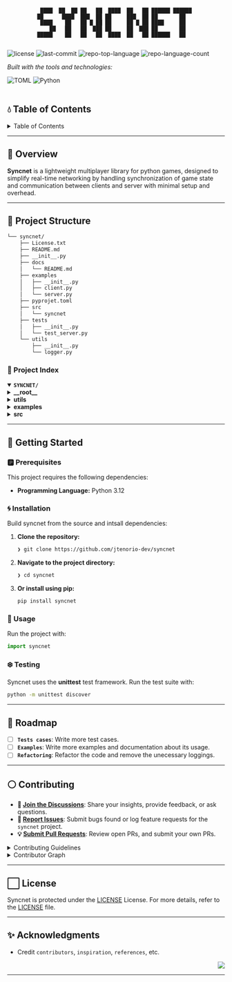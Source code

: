 <div id="top">

<!-- HEADER STYLE: CONSOLE -->
<div align="center">

```console
 ████  ██  ██ ██   ██  ████  ██   ██ ██████ ██████ 
██      ████  ███  ██ ██     ███  ██ ██       ██   
 ████    ██   ██ █ ██ ██     ██ █ ██ ████     ██   
    ██   ██   ██  ███ ██     ██  ███ ██       ██   
█████    ██   ██   ██  ████  ██   ██ ██████   ██   


```

</div>

<!-- BADGES -->
<img src="https://img.shields.io/github/license/jtenorio-dev/syncnet?style=flat-square&logo=opensourceinitiative&logoColor=white&color=8a2be2" alt="license">
<img src="https://img.shields.io/github/last-commit/jtenorio-dev/syncnet?style=flat-square&logo=git&logoColor=white&color=8a2be2" alt="last-commit">
<img src="https://img.shields.io/github/languages/top/jtenorio-dev/syncnet?style=flat-square&color=8a2be2" alt="repo-top-language">
<img src="https://img.shields.io/github/languages/count/jtenorio-dev/syncnet?style=flat-square&color=8a2be2" alt="repo-language-count">

<em>Built with the tools and technologies:</em>

<img src="https://img.shields.io/badge/TOML-9C4121.svg?style=flat-square&logo=TOML&logoColor=white" alt="TOML">
<img src="https://img.shields.io/badge/Python-3776AB.svg?style=flat-square&logo=Python&logoColor=white" alt="Python">

</div>
<br>

## 💧 Table of Contents

<details>
<summary>Table of Contents</summary>

- [💧 Table of Contents](#-table-of-contents)
- [🌊 Overview](#-overview)
- [🔵 Project Structure](#-project-structure)
    - [🔷 Project Index](#-project-index)
- [💠 Getting Started](#-getting-started)
    - [🅿️ Prerequisites](#-prerequisites)
    - [🌀 Installation](#-installation)
    - [🔹 Usage](#-usage)
    - [❄ ️ Testing](#-testing)
- [🧊 Roadmap](#-roadmap)
- [⚪ Contributing](#-contributing)
- [⬜ License](#-license)
- [✨ Acknowledgments](#-acknowledgments)

</details>

---

## 🌊 Overview

<strong>Syncnet</strong> is a lightweight multiplayer library for python games, designed to simplify real-time networking by handling synchronization of game state and communication between clients and server with minimal setup and overhead.

---

## 🔵 Project Structure

```sh
└── syncnet/
    ├── License.txt
    ├── README.md
    ├── __init__.py
    ├── docs
    │   └── README.md
    ├── examples
    │   ├── __init__.py
    │   ├── client.py
    │   └── server.py
    ├── pyprojet.toml
    ├── src
    │   └── syncnet
    ├── tests
    │   ├── __init__.py
    │   └── test_server.py
    └── utils
        ├── __init__.py
        └── logger.py
```

### 🔷 Project Index

<details open>
	<summary><b><code>SYNCNET/</code></b></summary>
	<!-- __root__ Submodule -->
	<details>
		<summary><b>__root__</b></summary>
		<blockquote>
			<div class='directory-path' style='padding: 8px 0; color: #666;'>
				<code><b>⦿ __root__</b></code>
			<table style='width: 100%; border-collapse: collapse;'>
			<thead>
				<tr style='background-color: #f8f9fa;'>
					<th style='width: 30%; text-align: left; padding: 8px;'>File Name</th>
					<th style='text-align: left; padding: 8px;'>Summary</th>
				</tr>
			</thead>
				<tr style='border-bottom: 1px solid #eee;'>
					<td style='padding: 8px;'><b><a href='https://github.com/jtenorio-dev/syncnet/blob/master/pyprojet.toml'>pyprojet.toml</a></b></td>
					<td style='padding: 8px;'>Code>❯ Rroject's metadata, dependencies, and build system requirements.</code></td>
				</tr>
				<tr style='border-bottom: 1px solid #eee;'>
					<td style='padding: 8px;'><b><a href='https://github.com/jtenorio-dev/syncnet/blob/master/License.txt'>License.txt</a></b></td>
					<td style='padding: 8px;'>Code>❯ MIT License</code></td>
				</tr>
			</table>
		</blockquote>
	</details>
	<!-- utils Submodule -->
	<details>
		<summary><b>utils</b></summary>
		<blockquote>
			<div class='directory-path' style='padding: 8px 0; color: #666;'>
				<code><b>⦿ utils</b></code>
			<table style='width: 100%; border-collapse: collapse;'>
			<thead>
				<tr style='background-color: #f8f9fa;'>
					<th style='width: 30%; text-align: left; padding: 8px;'>File Name</th>
					<th style='text-align: left; padding: 8px;'>Summary</th>
				</tr>
			</thead>
				<tr style='border-bottom: 1px solid #eee;'>
					<td style='padding: 8px;'><b><a href='https://github.com/jtenorio-dev/syncnet/blob/master/utils/logger.py'>logger.py</a></b></td>
					<td style='padding: 8px;'>Code>❯ Use for debugging the library.</code></td>
				</tr>
			</table>
		</blockquote>
	</details>
	<!-- examples Submodule -->
	<details>
		<summary><b>examples</b></summary>
		<blockquote>
			<div class='directory-path' style='padding: 8px 0; color: #666;'>
				<code><b>⦿ examples</b></code>
			<table style='width: 100%; border-collapse: collapse;'>
			<thead>
				<tr style='background-color: #f8f9fa;'>
					<th style='width: 30%; text-align: left; padding: 8px;'>File Name</th>
					<th style='text-align: left; padding: 8px;'>Summary</th>
				</tr>
			</thead>
				<tr style='border-bottom: 1px solid #eee;'>
					<td style='padding: 8px;'><b><a href='https://github.com/jtenorio-dev/syncnet/blob/master/examples/client.py'>client.py</a></b></td>
					<td style='padding: 8px;'>Code>❯ Example of client implementation</code></td>
				</tr>
				<tr style='border-bottom: 1px solid #eee;'>
					<td style='padding: 8px;'><b><a href='https://github.com/jtenorio-dev/syncnet/blob/master/examples/server.py'>server.py</a></b></td>
					<td style='padding: 8px;'>Code>❯ Example of server implementation.</code></td>
				</tr>
			</table>
		</blockquote>
	</details>
	<!-- src Submodule -->
	<details>
		<summary><b>src</b></summary>
		<blockquote>
			<div class='directory-path' style='padding: 8px 0; color: #666;'>
				<code><b>⦿ src</b></code>
			<!-- syncnet Submodule -->
			<details>
				<summary><b>syncnet</b></summary>
				<blockquote>
					<div class='directory-path' style='padding: 8px 0; color: #666;'>
						<code><b>⦿ src.syncnet</b></code>
					<table style='width: 100%; border-collapse: collapse;'>
					<thead>
						<tr style='background-color: #f8f9fa;'>
							<th style='width: 30%; text-align: left; padding: 8px;'>File Name</th>
							<th style='text-align: left; padding: 8px;'>Summary</th>
						</tr>
					</thead>
						<tr style='border-bottom: 1px solid #eee;'>
							<td style='padding: 8px;'><b><a href='https://github.com/jtenorio-dev/syncnet/blob/master/src/syncnet/server.py'>server.py</a></b></td>
							<td style='padding: 8px;'>Code>❯ Server to handle client connection and process requests</code></td>
						</tr>
						<tr style='border-bottom: 1px solid #eee;'>
							<td style='padding: 8px;'><b><a href='https://github.com/jtenorio-dev/syncnet/blob/master/src/syncnet/endpoint.py'>endpoint.py</a></b></td>
							<td style='padding: 8px;'>Code>❯ Defines routes handling specific client's requests and responses.</code></td>
						</tr>
						<tr style='border-bottom: 1px solid #eee;'>
							<td style='padding: 8px;'><b><a href='https://github.com/jtenorio-dev/syncnet/blob/master/src/syncnet/listener.py'>listener.py</a></b></td>
							<td style='padding: 8px;'>Code>❯ Client's connection to the server.</code></td>
						</tr>
						<tr style='border-bottom: 1px solid #eee;'>
							<td style='padding: 8px;'><b><a href='https://github.com/jtenorio-dev/syncnet/blob/master/src/syncnet/channel.py'>channel.py</a></b></td>
							<td style='padding: 8px;'>Code>❯ server-representation-of-a-client.</code></td>
						</tr>
					</table>
				</blockquote>
			</details>
		</blockquote>
	</details>
</details>

---

## 💠 Getting Started

### 🅿️ Prerequisites

This project requires the following dependencies:

- **Programming Language:** Python 3.12

### 🌀 Installation

Build syncnet from the source and intsall dependencies:

1. **Clone the repository:**

    ```sh
    ❯ git clone https://github.com/jtenorio-dev/syncnet
    ```

2. **Navigate to the project directory:**

    ```sh
    ❯ cd syncnet
    ```

3. **Or install using pip:**

	```sh
	pip install syncnet
	```

### 🔹 Usage

Run the project with:
```python
import syncnet
```

### ❄️ Testing

Syncnet uses the __unittest__ test framework. Run the test suite with:
```sh
python -m unittest discover
```

---

## 🧊 Roadmap

- [ ] **`Tests cases`**: Write more test cases.
- [ ] **`Examples`**: Write more examples and documentation about its usage.
- [ ] **`Refactoring`**: Refactor the code and remove the unecessary loggings.

---

## ⚪ Contributing

- **💬 [Join the Discussions](https://github.com/jtenorio-dev/syncnet/discussions)**: Share your insights, provide feedback, or ask questions.
- **🐛 [Report Issues](https://github.com/jtenorio-dev/syncnet/issues)**: Submit bugs found or log feature requests for the `syncnet` project.
- **💡 [Submit Pull Requests](https://github.com/jtenorio-dev/syncnet/blob/main/CONTRIBUTING.md)**: Review open PRs, and submit your own PRs.

<details closed>
<summary>Contributing Guidelines</summary>

1. **Fork the Repository**: Start by forking the project repository to your github account.
2. **Clone Locally**: Clone the forked repository to your local machine using a git client.
   ```sh
   git clone https://github.com/jtenorio-dev/syncnet
   ```
3. **Create a New Branch**: Always work on a new branch, giving it a descriptive name.
   ```sh
   git checkout -b new-feature-x
   ```
4. **Make Your Changes**: Develop and test your changes locally.
5. **Commit Your Changes**: Commit with a clear message describing your updates.
   ```sh
   git commit -m 'Implemented new feature x.'
   ```
6. **Push to github**: Push the changes to your forked repository.
   ```sh
   git push origin new-feature-x
   ```
7. **Submit a Pull Request**: Create a PR against the original project repository. Clearly describe the changes and their motivations.
8. **Review**: Once your PR is reviewed and approved, it will be merged into the main branch. Congratulations on your contribution!
</details>

<details closed>
<summary>Contributor Graph</summary>
<br>
<p align="left">
   <a href="https://github.com{/jtenorio-dev/syncnet/}graphs/contributors">
      <img src="https://contrib.rocks/image?repo=jtenorio-dev/syncnet">
   </a>
</p>
</details>

---

## ⬜ License

Syncnet is protected under the [LICENSE](https://choosealicense.com/licenses) License. For more details, refer to the [LICENSE](https://choosealicense.com/licenses/) file.

---

## ✨ Acknowledgments

- Credit `contributors`, `inspiration`, `references`, etc.

<div align="right">

[![][back-to-top]](#top)

</div>


[back-to-top]: https://img.shields.io/badge/-BACK_TO_TOP-151515?style=flat-square


---

